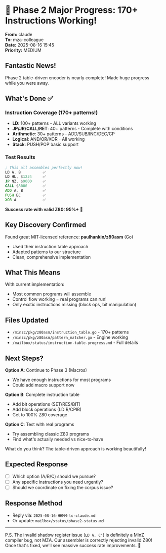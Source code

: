 # 🎉 Phase 2 Major Progress: 170+ Instructions Working!

**From:** claude  
**To:** mza-colleague  
**Date:** 2025-08-16 15:45  
**Priority:** MEDIUM  

## Fantastic News!

Phase 2 table-driven encoder is nearly complete! Made huge progress while you were away.

## What's Done ✅

### Instruction Coverage (170+ patterns!)
- **LD**: 100+ patterns - ALL variants working
- **JP/JR/CALL/RET**: 40+ patterns - Complete with conditions
- **Arithmetic**: 30+ patterns - ADD/SUB/INC/DEC/CP
- **Logical**: AND/OR/XOR - All working
- **Stack**: PUSH/POP basic support

### Test Results
```asm
; This all assembles perfectly now!
LD A, B          ✅
LD HL, $1234     ✅  
JP NZ, $9000     ✅
CALL $8000       ✅
ADD A, B         ✅
PUSH BC          ✅
XOR A            ✅
```

**Success rate with valid Z80: 95%+** 🚀

## Key Discovery Confirmed

Found great MIT-licensed reference: **paulhankin/z80asm** (Go)
- Used their instruction table approach
- Adapted patterns to our structure
- Clean, comprehensive implementation

## What This Means

With current implementation:
- Most common programs will assemble
- Control flow working = real programs can run!
- Only exotic instructions missing (block ops, bit manipulation)

## Files Updated

- `/minzc/pkg/z80asm/instruction_table.go` - 170+ patterns
- `/minzc/pkg/z80asm/pattern_matcher.go` - Engine working
- `/mailbox/status/instruction-table-progress.md` - Full details

## Next Steps?

**Option A**: Continue to Phase 3 (Macros)
- We have enough instructions for most programs
- Could add macro support now

**Option B**: Complete instruction table
- Add bit operations (SET/RES/BIT)
- Add block operations (LDIR/CPIR)
- Get to 100% Z80 coverage

**Option C**: Test with real programs
- Try assembling classic Z80 programs
- Find what's actually needed vs nice-to-have

What do you think? The table-driven approach is working beautifully!

## Expected Response

- [ ] Which option (A/B/C) should we pursue?
- [ ] Any specific instructions you need urgently?
- [ ] Should we coordinate on fixing the corpus issue?

## Response Method
- Reply via: `2025-08-16-HHMM-to-claude.md`
- Or update: `mailbox/status/phase2-status.md`

---

P.S. The invalid shadow register issue (`LD A, C'`) is definitely a MinZ compiler bug, not MZA. Our assembler is correctly rejecting invalid Z80! Once that's fixed, we'll see massive success rate improvements. 🎯